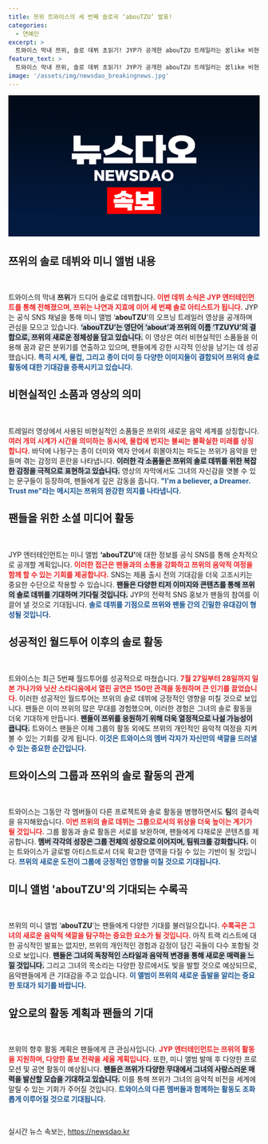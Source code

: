 ```yaml
---
title: 쯔위 트와이스의 세 번째 솔로곡 ‘abouTZU’ 발표!
categories:
  - 연예인
excerpt: >
  트와이스 막내 쯔위, 솔로 데뷔 초읽기! JYP가 공개한 abouTZU 트레일러는 꿈like 비현실적 심상을 통해 팬들의 기대감을 증폭시킨다. 쯔위의 새로운 매력을 확인해보세요!
feature_text: >
  트와이스 막내 쯔위, 솔로 데뷔 초읽기! JYP가 공개한 abouTZU 트레일러는 꿈like 비현실적 심상을 통해 팬들의 기대감을 증폭시킨다. 쯔위의 새로운 매력을 확인해보세요!
image: '/assets/img/newsdao_breakingnews.jpg'
---
```


<p><img src="/assets/img/newsdao_breakingnews.jpg" alt="cryptoinkorea 속보" /></p>

<h2 data-ke-size="size26">쯔위의 솔로 데뷔와 미니 앨범 내용</h2>

<p data-ke-size="size16">&nbsp;</p>

<p>트와이스의 막내 <b>쯔위</b>가 드디어 솔로로 데뷔합니다. <b><span style="color: #ee2323;">이번 데뷔 소식은 JYP 엔터테인먼트를 통해 전해졌으며, 쯔위는 나연과 지효에 이어 세 번째 솔로 아티스트가 됩니다.</span></b> JYP는 공식 SNS 채널을 통해 미니 앨범 ‘<b>abouTZU</b>’의 오프닝 트레일러 영상을 공개하며 관심을 모으고 있습니다. <b><span style="background-color: #21538527;">‘abouTZU’는 영단어 ‘about’과 쯔위의 이름 ‘TZUYU’의 결합으로, 쯔위의 새로운 정체성을 담고 있습니다.</span></b> 이 영상은 여러 비현실적인 소품들을 이용해 꿈과 같은 분위기를 연출하고 있으며, 팬들에게 강한 시각적 인상을 남기는 데 성공했습니다. <b><span style="color: #1a5490;">특히 시계, 물컵, 그리고 종이 더미 등 다양한 이미지들이 결합되어 쯔위의 솔로 활동에 대한 기대감을 증폭시키고 있습니다.</span></b></p>

<h2 data-ke-size="size26">비현실적인 소품과 영상의 의미</h2>

<p data-ke-size="size16">&nbsp;</p>

<p>트레일러 영상에서 사용된 비현실적인 소품들은 쯔위의 새로운 음악 세계를 상징합니다. <b><span style="color: #ee2323;">여러 개의 시계가 시간을 의미하는 동시에, 물컵에 번지는 불씨는 불확실한 미래를 상징합니다.</span></b> 바닥에 나뒹구는 종이 더미와 액자 안에서 휘몰아치는 파도는 쯔위가 음악을 만들며 겪는 감정의 혼란을 나타냅니다. <b><span style="background-color: #21538527;">이러한 각 소품들은 쯔위의 솔로 데뷔를 위한 복잡한 감정을 극적으로 표현하고 있습니다.</span></b> 영상의 자막에서도 그녀의 자신감을 엿볼 수 있는 문구들이 등장하여, 팬들에게 깊은 감동을 줍니다. <b><span style="color: #1a5490;">"I'm a believer, a Dreamer. Trust me"라는 메시지는 쯔위의 완강한 의지를 나타냅니다.</span></b></p>

<h2 data-ke-size="size26">팬들을 위한 소셜 미디어 활동</h2>

<p data-ke-size="size16">&nbsp;</p>

<p>JYP 엔터테인먼트는 미니 앨범 <b>‘abouTZU’</b>에 대한 정보를 공식 SNS를 통해 순차적으로 공개할 계획입니다. <b><span style="color: #ee2323;">이러한 접근은 팬들과의 소통을 강화하고 쯔위의 음악적 여정을 함께 할 수 있는 기회를 제공합니다.</span></b> SNS는 제품 출시 전의 기대감을 더욱 고조시키는 중요한 수단으로 작용할 수 있습니다. <b><span style="background-color: #21538527;">팬들은 다양한 티저 이미지와 콘텐츠를 통해 쯔위의 솔로 데뷔를 기대하며 기다릴 것입니다.</span></b> JYP의 전략적 SNS 홍보가 팬들의 참여를 이끌어 낼 것으로 기대됩니다. <b><span style="color: #1a5490;">솔로 데뷔를 기점으로 쯔위와 팬들 간의 긴밀한 유대감이 형성될 것입니다.</span></b></p>

<h2 data-ke-size="size26">성공적인 월드투어 이후의 솔로 활동</h2>

<p data-ke-size="size16">&nbsp;</p>

<p>트와이스는 최근 5번째 월드투어를 성공적으로 마쳤습니다. <b><span style="color: #ee2323;">7월 27일부터 28일까지 일본 가나가와 닛산 스타디움에서 열린 공연은 150만 관객을 동원하며 큰 인기를 끌었습니다.</span></b> 이러한 성공적인 월드투어는 쯔위의 솔로 데뷔에 긍정적인 영향을 미칠 것으로 보입니다. 팬들은 이미 쯔위의 많은 무대를 경험했으며, 이러한 경험은 그녀의 솔로 활동을 더욱 기대하게 만듭니다. <b><span style="background-color: #21538527;">팬들이 쯔위를 응원하기 위해 더욱 열정적으로 나설 가능성이 큽니다.</span></b> 트와이스 팬들은 이제 그룹의 활동 외에도 쯔위의 개인적인 음악적 여정을 지켜볼 수 있는 기회를 갖게 됩니다. <b><span style="color: #1a5490;">이것은 트와이스의 멤버 각자가 자신만의 색깔을 드러낼 수 있는 중요한 순간입니다.</span></b></p>

<h2 data-ke-size="size26">트와이스의 그룹과 쯔위의 솔로 활동의 관계</h2>

<p data-ke-size="size16">&nbsp;</p>

<p>트와이스는 그동안 각 멤버들이 다른 프로젝트와 솔로 활동을 병행하면서도 <b>팀</b>의 결속력을 유지해왔습니다. <b><span style="color: #ee2323;">이번 쯔위의 솔로 데뷔는 그룹으로서의 위상을 더욱 높이는 계기가 될 것입니다.</span></b> 그룹 활동과 솔로 활동은 서로를 보완하며, 팬들에게 다채로운 콘텐츠를 제공합니다. <b><span style="background-color: #21538527;">멤버 각각의 성장은 그룹 전체의 성장으로 이어지며, 팀워크를 강화합니다.</span></b> 이는 트와이스가 글로벌 아티스트로서 더욱 확고한 영역을 다질 수 있는 기반이 될 것입니다. <b><span style="color: #1a5490;">쯔위의 새로운 도전이 그룹에 긍정적인 영향을 미칠 것으로 기대됩니다.</span></b></p>

<h2 data-ke-size="size26">미니 앨범 'abouTZU'의 기대되는 수록곡</h2>

<p data-ke-size="size16">&nbsp;</p>

<p>쯔위의 미니 앨범 ‘<b>abouTZU</b>’는 팬들에게 다양한 기대를 불러일으킵니다. <b><span style="color: #ee2323;">수록곡은 그녀의 새로운 음악적 색깔을 탐구하는 중요한 요소가 될 것입니다.</span></b> 아직 트랙 리스트에 대한 공식적인 발표는 없지만, 쯔위의 개인적인 경험과 감정이 담긴 곡들이 다수 포함될 것으로 보입니다. <b><span style="background-color: #21538527;">팬들은 그녀의 독창적인 스타일과 음악적 변경을 통해 새로운 매력을 느낄 것입니다.</span></b> 그리고 그녀의 목소리는 다양한 장르에서도 빛을 발할 것으로 예상되므로, 음악팬들에게 큰 기대감을 주고 있습니다. <b><span style="color: #1a5490;">이 앨범이 쯔위의 새로운 출발을 알리는 중요한 토대가 되기를 바랍니다.</span></b> </p>

<h2 data-ke-size="size26">앞으로의 활동 계획과 팬들의 기대</h2>

<p data-ke-size="size16">&nbsp;</p>

<p>쯔위의 향후 활동 계획은 팬들에게 큰 관심사입니다. <b><span style="color: #ee2323;">JYP 엔터테인먼트는 쯔위의 활동을 지원하며, 다양한 홍보 전략을 세울 계획입니다.</span></b> 또한, 미니 앨범 발매 후 다양한 프로모션 및 공연 활동이 예상됩니다. <b><span style="background-color: #21538527;">팬들은 쯔위가 다양한 무대에서 그녀의 사랑스러운 매력을 발산할 모습을 기대하고 있습니다.</span></b> 이를 통해 쯔위가 그녀의 음악적 비전을 세계에 알릴 수 있는 기회가 주어질 것입니다. <b><span style="color: #1a5490;">트와이스의 다른 멤버들과 함께하는 활동도 조화롭게 이루어질 것으로 기대됩니다.</span></b></p>

<p data-ke-size="size16">&nbsp;</p>
실시간 뉴스 속보는, <a href="https://newsdao.kr" rel="dofollow">https://newsdao.kr</a>


